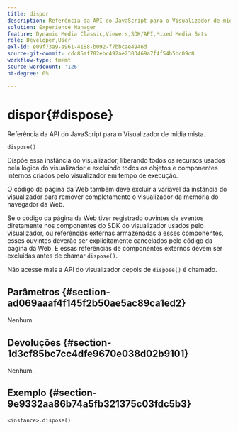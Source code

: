 ```yaml
---
title: dispor
description: Referência da API do JavaScript para o Visualizador de mídia mista.
solution: Experience Manager
feature: Dynamic Media Classic,Viewers,SDK/API,Mixed Media Sets
role: Developer,User
exl-id: e09f73a9-a961-4188-b092-f7bbcae4946d
source-git-commit: cdc85af782ebc492ae2303469a7f4f54b5bc09c8
workflow-type: tm+mt
source-wordcount: '126'
ht-degree: 0%

---
```


# dispor{#dispose}

Referência da API do JavaScript para o Visualizador de mídia mista.

`dispose()`

Dispõe essa instância do visualizador, liberando todos os recursos usados pela lógica do visualizador e excluindo todos os objetos e componentes internos criados pelo visualizador em tempo de execução.

O código da página da Web também deve excluir a variável da instância do visualizador para remover completamente o visualizador da memória do navegador da Web.

Se o código da página da Web tiver registrado ouvintes de eventos diretamente nos componentes do SDK do visualizador usados pelo visualizador, ou referências externas armazenadas a esses componentes, esses ouvintes deverão ser explicitamente cancelados pelo código da página da Web. E essas referências de componentes externos devem ser excluídas antes de chamar `dispose()`.

Não acesse mais a API do visualizador depois de `dispose()` é chamado.

## Parâmetros {#section-ad069aaaf4f145f2b50ae5ac89ca1ed2}

Nenhum.

## Devoluções {#section-1d3cf85bc7cc4dfe9670e038d02b9101}

Nenhum.

## Exemplo {#section-9e9332aa86b74a5fb321375c03fdc5b3}

```
<instance>.dispose()
```
